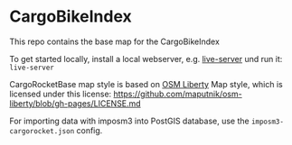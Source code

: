 # CargoBikeIndex

This repo contains the base map for the CargoBikeIndex

To get started locally, install a local webserver, e.g. [live-server](https://www.npmjs.com/package/live-server) und run it: `live-server`

CargoRocketBase map style is based on [OSM Liberty](https://github.com/maputnik/osm-liberty)  Map style, which is licensed under this license: https://github.com/maputnik/osm-liberty/blob/gh-pages/LICENSE.md

For importing data with imposm3 into PostGIS database, use the `imposm3-cargorocket.json` config.